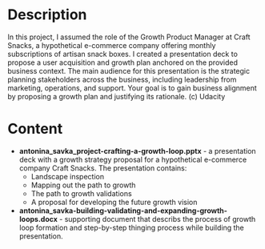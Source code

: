 # Description
In this project, I assumed the role of the Growth Product Manager at Craft Snacks, a hypothetical e-commerce company offering monthly subscriptions of artisan snack boxes. I created a presentation deck to propose a user acquisition and growth plan anchored on the provided business context. The main audience for this presentation is the strategic planning stakeholders across the business, including leadership from marketing, operations, and support. Your goal is to gain business alignment by proposing a growth plan and justifying its rationale. (c) Udacity
# Content
- **antonina_savka_project-crafting-a-growth-loop.pptx** - a presentation deck with a growth strategy proposal for a hypothetical e-commerce company Craft Snacks. The presentation contains:
  - Landscape inspection
  - Mapping out the path to growth 
  - The path to growth validations
  - A proposal for developing the future growth vision 
- **antonina_savka-building-validating-and-expanding-growth-loops.docx** - supporting document that describs the process of growth loop formation and step-by-step thinging process while building the presentation.
